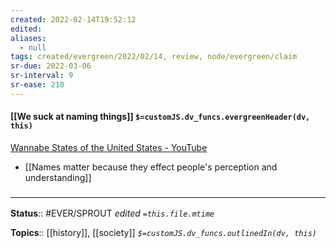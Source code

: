```yaml
---
created: 2022-02-14T19:52:12 
edited: 
aliases:
  - null
tags: created/evergreen/2022/02/14, review, node/evergreen/claim
sr-due: 2022-03-06
sr-interval: 9
sr-ease: 210
---
```


#### [[We suck at naming things]] `$=customJS.dv_funcs.evergreenHeader(dv, this)`

[Wannabe States of the United States - YouTube](https://www.youtube.com/watch?v=xgDF77EBGnY)
- [[Names matter because they effect people's perception and understanding]]

### <hr class="footnote"/>

**Status**:: #EVER/SPROUT
*edited `=this.file.mtime`*

**Topics**:: [[history]], [[society]]
*`$=customJS.dv_funcs.outlinedIn(dv, this)`*
